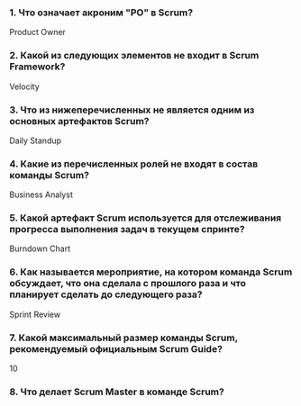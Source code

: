 ### 1. Что означает акроним "PO" в Scrum?
Product Owner
### 2. Какой из следующих элементов не входит в Scrum Framework?
Velocity
### 3. Что из нижеперечисленных не является одним из основных артефактов Scrum?
Daily Standup
### 4. Какие из перечисленных ролей не входят в состав команды Scrum?
Business Analyst
### 5. Какой артефакт Scrum используется для отслеживания прогресса выполнения задач в текущем спринте?
Burndown Chart
### 6. Как называется мероприятие, на котором команда Scrum обсуждает, что она сделала с прошлого раза и что планирует сделать до следующего раза?
Sprint Review
### 7. Какой максимальный размер команды Scrum, рекомендуемый официальным Scrum Guide?
10
### 8. Что делает Scrum Master в команде Scrum?
